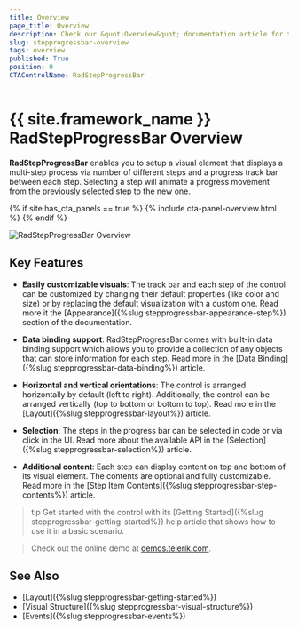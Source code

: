 ```yaml
---
title: Overview
page_title: Overview
description: Check our &quot;Overview&quot; documentation article for the RadStepProgressBar {{ site.framework_name }} control.
slug: stepprogressbar-overview
tags: overview
published: True
position: 0
CTAControlName: RadStepProgressBar
---
```


# {{ site.framework_name }} RadStepProgressBar Overview

__RadStepProgressBar__ enables you to setup a visual element that displays a multi-step process via number of different steps and a progress track bar between each step. Selecting a step will animate a progress movement from the previously selected step to the new one.

{% if site.has_cta_panels == true %}
{% include cta-panel-overview.html %}
{% endif %}

![RadStepProgressBar Overview](images/stepprogressbar-overview-1.png)

## Key Features

* __Easily customizable visuals__: The track bar and each step of the control can be customized by changing their default properties (like color and size) or by replacing the default visualization with a custom one. Read more it the [Appearance]({%slug stepprogressbar-appearance-step%}) section of the documentation.

* __Data binding support__: RadStepProgressBar comes with built-in data binding support which allows you to provide a collection of any objects that can store information for each step. Read more in the [Data Binding]({%slug stepprogressbar-data-binding%}) article.

* __Horizontal and vertical orientations__: The control is arranged horizontally by default (left to right). Additionally, the control can be arranged vertically (top to bottom or bottom to top). Read more in the [Layout]({%slug stepprogressbar-layout%}) article.

* __Selection__: The steps in the progress bar can be selected in code or via click in the UI. Read more about the available API in the [Selection]({%slug stepprogressbar-selection%}) article.

* __Additional content__: Each step can display content on top and bottom of its visual element. The contents are optional and fully customizable. Read more in the [Step Item Contents]({%slug stepprogressbar-step-contents%}) article.

>tip Get started with the control with its [Getting Started]({%slug stepprogressbar-getting-started%}) help article that shows how to use it in a basic scenario.

> Check out the online demo at [demos.telerik.com](https://demos.telerik.com/wpf/).

## See Also
* [Layout]({%slug stepprogressbar-getting-started%})
* [Visual Structure]({%slug stepprogressbar-visual-structure%})
* [Events]({%slug stepprogressbar-events%})
